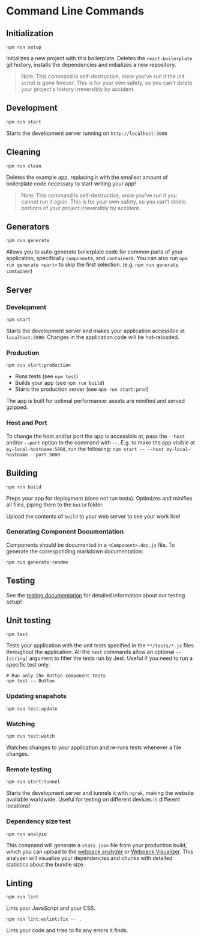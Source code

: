 # Command Line Commands

## Initialization

```Shell
npm run setup
```

Initializes a new project with this boilerplate. Deletes the
`react-boilerplate` git history, installs the dependencies and initializes a
new repository.

> Note: This command is self-destructive, once you've run it the init script is
> gone forever. This is for your own safety, so you can't delete your project's
> history irreversibly by accident.

## Development

```Shell
npm run start
```

Starts the development server running on `http://localhost:3000`

## Cleaning

```Shell
npm run clean
```

Deletes the example app, replacing it with the smallest amount of boilerplate
code necessary to start writing your app!

> Note: This command is self-destructive, once you've run it you cannot run it
> again. This is for your own safety, so you can't delete portions of your
> project irreversibly by accident.

## Generators

```Shell
npm run generate
```

Allows you to auto-generate boilerplate code for common parts of your
application, specifically `component`s, and `container`s. You can also run `npm run generate <part>` to skip the first selection. (e.g. `npm run generate container`)

## Server

### Development

```Shell
npm start
```

Starts the development server and makes your application accessible at
`localhost:3000`. Changes in the application code will be hot-reloaded.

### Production

```Shell
npm run start:production
```

- Runs tests (see `npm test`)
- Builds your app (see `npm run build`)
- Starts the production server (see `npm run start:prod`)

The app is built for optimal performance: assets are minified and served
gzipped.

### Host and Port

To change the host and/or port the app is accessible at, pass the `--host`
and/or `--port` option to the command with `--`. E.g. to make the app visible
at `my-local-hostname:5000`, run the following: `npm start -- --host my-local-hostname --port 5000`

## Building

```Shell
npm run build
```

Preps your app for deployment (does not run tests). Optimizes and minifies all
files, piping them to the `build` folder.

Upload the contents of `build` to your web server to see your work live!

### Generating Component Documentation

Components should be documented in a `<Component>.doc.js` file. To generate the
corresponding markdown documentation:

```Shell
npm run generate-readme
```

## Testing

See the [testing documentation](../testing/README.md) for detailed information
about our testing setup!

## Unit testing

```Shell
npm test
```

Tests your application with the unit tests specified in the `**/tests/*.js`
files throughout the application. All the `test` commands allow an optional `-- [string]` argument to filter the tests run by Jest. Useful if you need to run a
specific test only.

```Shell
# Run only the Button component tests
npm test -- Button
```

### Updating snapshots

```Shell
npm run test:update
```

### Watching

```Shell
npm run test:watch
```

Watches changes to your application and re-runs tests whenever a file changes.

### Remote testing

```Shell
npm run start:tunnel
```

Starts the development server and tunnels it with `ngrok`, making the website
available worldwide. Useful for testing on different devices in different
locations!

### Dependency size test

```Shell
npm run analyze
```

This command will generate a `stats.json` file from your production build,
which you can upload to the [webpack
analyzer](https://webpack.github.io/analyse/) or [Webpack
Visualizer](https://chrisbateman.github.io/webpack-visualizer/). This analyzer
will visualize your dependencies and chunks with detailed statistics about the
bundle size.

## Linting

```Shell
npm run lint
```

Lints your JavaScript and your CSS.

```Shell
npm run lint:eslint:fix -- .
```

Lints your code and tries to fix any errors it finds.
